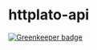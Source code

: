# httplato-api

[![Greenkeeper badge](https://badges.greenkeeper.io/vapurrmaid/httplato-api.svg)](https://greenkeeper.io/)
